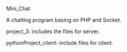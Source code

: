 
Mini_Chat

A chatting program basing on PHP and Socket.

project_3: includes the files for server.

pythonProject_client: include files for client.

